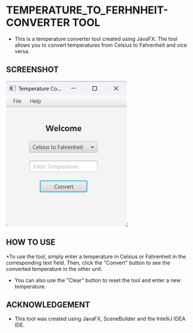 # TEMPERATURE_TO_FERHNHEIT-CONVERTER TOOL

* This is a temperature converter tool created using JavaFX. The tool allows you to convert temperatures from Celsius to Fahrenheit and vice versa.

## SCREENSHOT

![SS of Tool](./tempconverter.png);

## HOW TO USE

*To use the tool, simply enter a temperature in Celsius or Fahrenheit in the corresponding text field. Then, click the "Convert" button to see the converted temperature in the other unit.

* You can also use the "Clear" button to reset the tool and enter a new temperature.

## ACKNOWLEDGEMENT
* This tool was created using JavaFX, SceneBuilder and the IntelliJ IDEA IDE.

